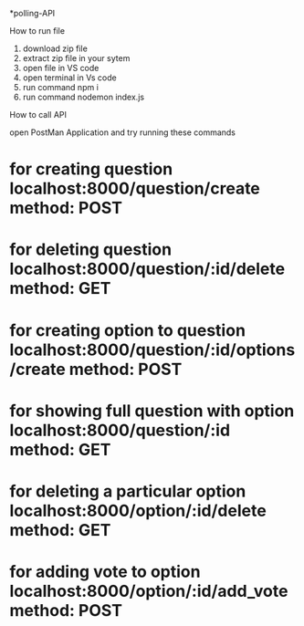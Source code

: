 *polling-API

How to run file

1. download zip file
2. extract zip file in your sytem
3. open file in VS code
4. open terminal in Vs code
5. run command npm i
6. run command nodemon index.js


How to call API

open PostMan Application and try running these commands

# for creating question  __localhost:8000/question/create__  method: POST 

# for deleting question  __localhost:8000/question/:id/delete__ method: GET  

# for creating option to question __localhost:8000/question/:id/options/create__ method: POST

# for showing full question with option __localhost:8000/question/:id__ method: GET

# for deleting a particular option __localhost:8000/option/:id/delete__ method: GET 

# for adding vote to option __localhost:8000/option/:id/add_vote__ method: POST



